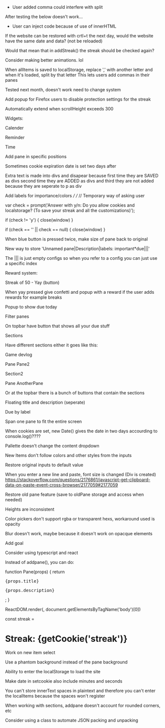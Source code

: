 - User added comma could interfere with split

After testing the below doesn't work...
- User can inject code because of use of innerHTML

If the website can be restored with crtl+t the next day, would the website have the same date and data? (not be reloaded)

Would that mean that in addStreak() the streak should be checked again?

Consider making better animations. lol

When allItems is saved to localStorage, replace ',' with another letter and when it's loaded, split by that letter
This lets users add commas in their panes

Tested next month, doesn't work need to change system

Add popup for Firefox users to disable protection settings for the streak

Automatically extend when scrollHeight exceeds 300

Widgets:

Calender

Reminder

Time

Add pane in specific positions

Sometimes cookie expiration date is set two days after

Extra text is made into divs and disapear because first time they are SAVED as divs second time they are ADDED as divs and third they are not added because they are seperate to p as div

Add labels for importance/colors
*/
/*
// Temporary way of asking user

var check = prompt('Answer with y/n: Do you allow cookies and localstorage? (To save your streak and all the customizations)');

if (check != 'y') {
  close(window)
}

if (check == '' || check == null)  {
  close(window)
}

When blue button is pressed twice, make size of pane back to original

New way to store 'Unnamed pane|Description|labels: important*due|||'

The ||| is just empty configs so when you refer to a config you can just use a specific index

Reward system:

Streak of 50 - Yay (button)

When yay pressed give confetti and popup with a reward if the user adds rewards for example breaks

Popup to show due today

Filter panes

On topbar have button that shows all your due stuff

Sections

Have different sections either it goes like this:

Game devlog

Pane Pane2

Section2

Pane AnotherPane

Or at the topbar there is a bunch of buttons that contain the sections

Floating title and description (seperate)

Due by label

Span one pane to fit the entire screen

When cookies are set, new Date() gives the date in two days accourding to console.log()????

Pallette doesn't change the content dropdown

New Items don't follow colors and other styles from the inputs

Restore original inputs to default value

When you enter a new line and paste, font size is changed
(Div is created)
https://stackoverflow.com/questions/2176861/javascript-get-clipboard-data-on-paste-event-cross-browser/2177059#2177059

Restore old pane feature (save to oldPane storage and access when needed)

Heights are inconsistent

Color pickers don't support rgba or transparent hexs, workaround used is opacity

Blur doesn't work, maybe because it doesn't work on opacque elements

Add goal

Consider using typescript and react

Instead of addpane(), you can do:

<div id="allpanes">
<pane>
</div>

function Pane(props) {
  return <div class="{props.class}">
  <pre>{props.title}</pre>
  <pre>{props.description}</pre>
  </div>;
}

ReactDOM.render(<pane />, document.getElementsByTagName('body')[0])

const streak = <h1>Streak: {getCookie('streak')}</h1>

Work on new item select

Use a phantom background instead of the pane background

Ability to enter the localStorage to load the site

Make date in setcookie also include minutes and seconds

You can't store innerText spaces in plaintext and therefore you can't enter the localItems because the spaces won't register

When working with sections, addpane doesn't account for rounded corners, etc

Consider using a class to automate JSON packing and unpacking